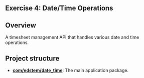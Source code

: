 ## Exercise 4: Date/Time Operations

## Overview
A timesheet management API that handles various date and time operations.

## Project structure

* **[com/edstem/date_time](src/main/java/com/edstem/date_time)**: The main application package.
